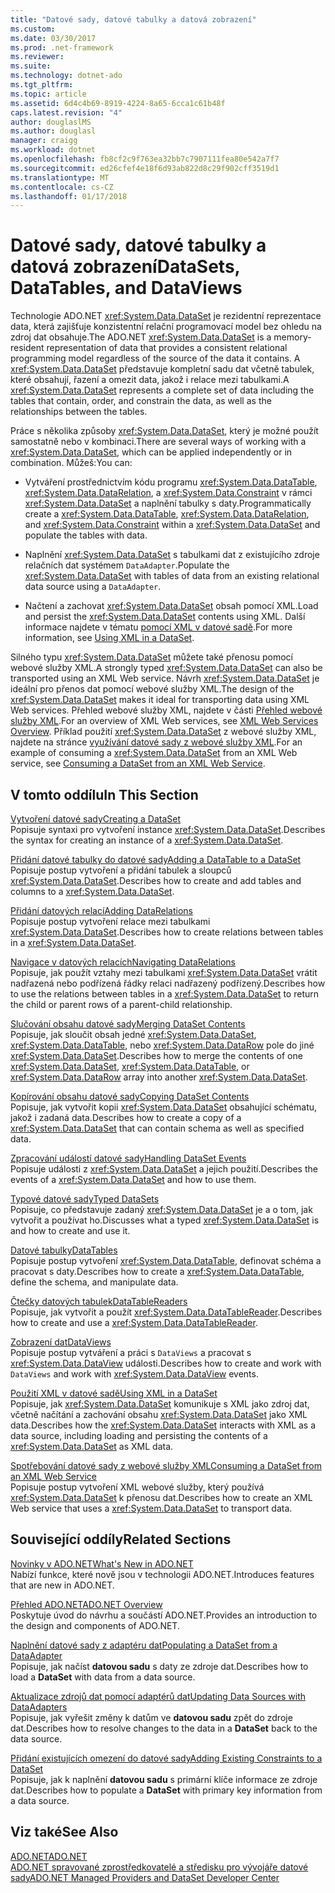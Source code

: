 ```yaml
---
title: "Datové sady, datové tabulky a datová zobrazení"
ms.custom: 
ms.date: 03/30/2017
ms.prod: .net-framework
ms.reviewer: 
ms.suite: 
ms.technology: dotnet-ado
ms.tgt_pltfrm: 
ms.topic: article
ms.assetid: 6d4c4b69-8919-4224-8a65-6cca1c61b48f
caps.latest.revision: "4"
author: douglaslMS
ms.author: douglasl
manager: craigg
ms.workload: dotnet
ms.openlocfilehash: fb8cf2c9f763ea32bb7c7907111fea80e542a7f7
ms.sourcegitcommit: ed26cfef4e18f6d93ab822d8c29f902cff3519d1
ms.translationtype: MT
ms.contentlocale: cs-CZ
ms.lasthandoff: 01/17/2018
---
```

# <a name="datasets-datatables-and-dataviews"></a><span data-ttu-id="f3b8b-102">Datové sady, datové tabulky a datová zobrazení</span><span class="sxs-lookup"><span data-stu-id="f3b8b-102">DataSets, DataTables, and DataViews</span></span>
<span data-ttu-id="f3b8b-103">Technologie ADO.NET <xref:System.Data.DataSet> je rezidentní reprezentace data, která zajišťuje konzistentní relační programovací model bez ohledu na zdroj dat obsahuje.</span><span class="sxs-lookup"><span data-stu-id="f3b8b-103">The ADO.NET <xref:System.Data.DataSet> is a memory-resident representation of data that provides a consistent relational programming model regardless of the source of the data it contains.</span></span> <span data-ttu-id="f3b8b-104">A <xref:System.Data.DataSet> představuje kompletní sadu dat včetně tabulek, které obsahují, řazení a omezit data, jakož i relace mezi tabulkami.</span><span class="sxs-lookup"><span data-stu-id="f3b8b-104">A <xref:System.Data.DataSet> represents a complete set of data including the tables that contain, order, and constrain the data, as well as the relationships between the tables.</span></span>  
  
 <span data-ttu-id="f3b8b-105">Práce s několika způsoby <xref:System.Data.DataSet>, který je možné použít samostatně nebo v kombinaci.</span><span class="sxs-lookup"><span data-stu-id="f3b8b-105">There are several ways of working with a <xref:System.Data.DataSet>, which can be applied independently or in combination.</span></span> <span data-ttu-id="f3b8b-106">Můžeš:</span><span class="sxs-lookup"><span data-stu-id="f3b8b-106">You can:</span></span>  
  
-   <span data-ttu-id="f3b8b-107">Vytváření prostřednictvím kódu programu <xref:System.Data.DataTable>, <xref:System.Data.DataRelation>, a <xref:System.Data.Constraint> v rámci <xref:System.Data.DataSet> a naplnění tabulky s daty.</span><span class="sxs-lookup"><span data-stu-id="f3b8b-107">Programmatically create a <xref:System.Data.DataTable>, <xref:System.Data.DataRelation>, and <xref:System.Data.Constraint> within a <xref:System.Data.DataSet> and populate the tables with data.</span></span>  
  
-   <span data-ttu-id="f3b8b-108">Naplnění <xref:System.Data.DataSet> s tabulkami dat z existujícího zdroje relačních dat systémem `DataAdapter`.</span><span class="sxs-lookup"><span data-stu-id="f3b8b-108">Populate the <xref:System.Data.DataSet> with tables of data from an existing relational data source using a `DataAdapter`.</span></span>  
  
-   <span data-ttu-id="f3b8b-109">Načtení a zachovat <xref:System.Data.DataSet> obsah pomocí XML.</span><span class="sxs-lookup"><span data-stu-id="f3b8b-109">Load and persist the <xref:System.Data.DataSet> contents using XML.</span></span> <span data-ttu-id="f3b8b-110">Další informace najdete v tématu [pomocí XML v datové sadě](../../../../../docs/framework/data/adonet/dataset-datatable-dataview/using-xml-in-a-dataset.md).</span><span class="sxs-lookup"><span data-stu-id="f3b8b-110">For more information, see [Using XML in a DataSet](../../../../../docs/framework/data/adonet/dataset-datatable-dataview/using-xml-in-a-dataset.md).</span></span>  
  
 <span data-ttu-id="f3b8b-111">Silného typu <xref:System.Data.DataSet> můžete také přenosu pomocí webové služby XML.</span><span class="sxs-lookup"><span data-stu-id="f3b8b-111">A strongly typed <xref:System.Data.DataSet> can also be transported using an XML Web service.</span></span> <span data-ttu-id="f3b8b-112">Návrh <xref:System.Data.DataSet> je ideální pro přenos dat pomocí webové služby XML.</span><span class="sxs-lookup"><span data-stu-id="f3b8b-112">The design of the <xref:System.Data.DataSet> makes it ideal for transporting data using XML Web services.</span></span> <span data-ttu-id="f3b8b-113">Přehled webové služby XML, najdete v části [Přehled webové služby XML](http://msdn.microsoft.com/en-us/9db0c7b8-bca6-462b-9be5-f5f9a7f05a4d).</span><span class="sxs-lookup"><span data-stu-id="f3b8b-113">For an overview of XML Web services, see [XML Web Services Overview](http://msdn.microsoft.com/en-us/9db0c7b8-bca6-462b-9be5-f5f9a7f05a4d).</span></span> <span data-ttu-id="f3b8b-114">Příklad použití <xref:System.Data.DataSet> z webové služby XML, najdete na stránce [využívání datové sady z webové služby XML](../../../../../docs/framework/data/adonet/dataset-datatable-dataview/consuming-a-dataset-from-an-xml-web-service.md).</span><span class="sxs-lookup"><span data-stu-id="f3b8b-114">For an example of consuming a <xref:System.Data.DataSet> from an XML Web service, see [Consuming a DataSet from an XML Web Service](../../../../../docs/framework/data/adonet/dataset-datatable-dataview/consuming-a-dataset-from-an-xml-web-service.md).</span></span>  
  
## <a name="in-this-section"></a><span data-ttu-id="f3b8b-115">V tomto oddílu</span><span class="sxs-lookup"><span data-stu-id="f3b8b-115">In This Section</span></span>  
 [<span data-ttu-id="f3b8b-116">Vytvoření datové sady</span><span class="sxs-lookup"><span data-stu-id="f3b8b-116">Creating a DataSet</span></span>](../../../../../docs/framework/data/adonet/dataset-datatable-dataview/creating-a-dataset.md)  
 <span data-ttu-id="f3b8b-117">Popisuje syntaxi pro vytvoření instance <xref:System.Data.DataSet>.</span><span class="sxs-lookup"><span data-stu-id="f3b8b-117">Describes the syntax for creating an instance of a <xref:System.Data.DataSet>.</span></span>  
  
 [<span data-ttu-id="f3b8b-118">Přidání datové tabulky do datové sady</span><span class="sxs-lookup"><span data-stu-id="f3b8b-118">Adding a DataTable to a DataSet</span></span>](../../../../../docs/framework/data/adonet/dataset-datatable-dataview/adding-a-datatable-to-a-dataset.md)  
 <span data-ttu-id="f3b8b-119">Popisuje postup vytvoření a přidání tabulek a sloupců <xref:System.Data.DataSet>.</span><span class="sxs-lookup"><span data-stu-id="f3b8b-119">Describes how to create and add tables and columns to a <xref:System.Data.DataSet>.</span></span>  
  
 [<span data-ttu-id="f3b8b-120">Přidání datových relací</span><span class="sxs-lookup"><span data-stu-id="f3b8b-120">Adding DataRelations</span></span>](../../../../../docs/framework/data/adonet/dataset-datatable-dataview/adding-datarelations.md)  
 <span data-ttu-id="f3b8b-121">Popisuje postup vytvoření relace mezi tabulkami <xref:System.Data.DataSet>.</span><span class="sxs-lookup"><span data-stu-id="f3b8b-121">Describes how to create relations between tables in a <xref:System.Data.DataSet>.</span></span>  
  
 [<span data-ttu-id="f3b8b-122">Navigace v datových relacích</span><span class="sxs-lookup"><span data-stu-id="f3b8b-122">Navigating DataRelations</span></span>](../../../../../docs/framework/data/adonet/dataset-datatable-dataview/navigating-datarelations.md)  
 <span data-ttu-id="f3b8b-123">Popisuje, jak použít vztahy mezi tabulkami <xref:System.Data.DataSet> vrátit nadřazená nebo podřízená řádky relaci nadřazený podřízený.</span><span class="sxs-lookup"><span data-stu-id="f3b8b-123">Describes how to use the relations between tables in a <xref:System.Data.DataSet> to return the child or parent rows of a parent-child relationship.</span></span>  
  
 [<span data-ttu-id="f3b8b-124">Slučování obsahu datové sady</span><span class="sxs-lookup"><span data-stu-id="f3b8b-124">Merging DataSet Contents</span></span>](../../../../../docs/framework/data/adonet/dataset-datatable-dataview/merging-dataset-contents.md)  
 <span data-ttu-id="f3b8b-125">Popisuje, jak sloučit obsah jedné <xref:System.Data.DataSet>, <xref:System.Data.DataTable>, nebo <xref:System.Data.DataRow> pole do jiné <xref:System.Data.DataSet>.</span><span class="sxs-lookup"><span data-stu-id="f3b8b-125">Describes how to merge the contents of one <xref:System.Data.DataSet>, <xref:System.Data.DataTable>, or <xref:System.Data.DataRow> array into another <xref:System.Data.DataSet>.</span></span>  
  
 [<span data-ttu-id="f3b8b-126">Kopírování obsahu datové sady</span><span class="sxs-lookup"><span data-stu-id="f3b8b-126">Copying DataSet Contents</span></span>](../../../../../docs/framework/data/adonet/dataset-datatable-dataview/copying-dataset-contents.md)  
 <span data-ttu-id="f3b8b-127">Popisuje, jak vytvořit kopii <xref:System.Data.DataSet> obsahující schématu, jakož i zadaná data.</span><span class="sxs-lookup"><span data-stu-id="f3b8b-127">Describes how to create a copy of a <xref:System.Data.DataSet> that can contain schema as well as specified data.</span></span>  
  
 [<span data-ttu-id="f3b8b-128">Zpracování událostí datové sady</span><span class="sxs-lookup"><span data-stu-id="f3b8b-128">Handling DataSet Events</span></span>](../../../../../docs/framework/data/adonet/dataset-datatable-dataview/handling-dataset-events.md)  
 <span data-ttu-id="f3b8b-129">Popisuje události z <xref:System.Data.DataSet> a jejich použití.</span><span class="sxs-lookup"><span data-stu-id="f3b8b-129">Describes the events of a <xref:System.Data.DataSet> and how to use them.</span></span>  
  
 [<span data-ttu-id="f3b8b-130">Typové datové sady</span><span class="sxs-lookup"><span data-stu-id="f3b8b-130">Typed DataSets</span></span>](../../../../../docs/framework/data/adonet/dataset-datatable-dataview/typed-datasets.md)  
 <span data-ttu-id="f3b8b-131">Popisuje, co představuje zadaný <xref:System.Data.DataSet> je a o tom, jak vytvořit a používat ho.</span><span class="sxs-lookup"><span data-stu-id="f3b8b-131">Discusses what a typed <xref:System.Data.DataSet> is and how to create and use it.</span></span>  
  
 [<span data-ttu-id="f3b8b-132">Datové tabulky</span><span class="sxs-lookup"><span data-stu-id="f3b8b-132">DataTables</span></span>](../../../../../docs/framework/data/adonet/dataset-datatable-dataview/datatables.md)  
 <span data-ttu-id="f3b8b-133">Popisuje postup vytvoření <xref:System.Data.DataTable>, definovat schéma a pracovat s daty.</span><span class="sxs-lookup"><span data-stu-id="f3b8b-133">Describes how to create a <xref:System.Data.DataTable>, define the schema, and manipulate data.</span></span>  
  
 [<span data-ttu-id="f3b8b-134">Čtečky datových tabulek</span><span class="sxs-lookup"><span data-stu-id="f3b8b-134">DataTableReaders</span></span>](../../../../../docs/framework/data/adonet/dataset-datatable-dataview/datatablereaders.md)  
 <span data-ttu-id="f3b8b-135">Popisuje, jak vytvořit a použít <xref:System.Data.DataTableReader>.</span><span class="sxs-lookup"><span data-stu-id="f3b8b-135">Describes how to create and use a <xref:System.Data.DataTableReader>.</span></span>  
  
 [<span data-ttu-id="f3b8b-136">Zobrazení dat</span><span class="sxs-lookup"><span data-stu-id="f3b8b-136">DataViews</span></span>](../../../../../docs/framework/data/adonet/dataset-datatable-dataview/dataviews.md)  
 <span data-ttu-id="f3b8b-137">Popisuje postup vytváření a práci s `DataViews` a pracovat s <xref:System.Data.DataView> události.</span><span class="sxs-lookup"><span data-stu-id="f3b8b-137">Describes how to create and work with `DataViews` and work with <xref:System.Data.DataView> events.</span></span>  
  
 [<span data-ttu-id="f3b8b-138">Použití XML v datové sadě</span><span class="sxs-lookup"><span data-stu-id="f3b8b-138">Using XML in a DataSet</span></span>](../../../../../docs/framework/data/adonet/dataset-datatable-dataview/using-xml-in-a-dataset.md)  
 <span data-ttu-id="f3b8b-139">Popisuje, jak <xref:System.Data.DataSet> komunikuje s XML jako zdroj dat, včetně načítání a zachování obsahu <xref:System.Data.DataSet> jako XML data.</span><span class="sxs-lookup"><span data-stu-id="f3b8b-139">Describes how the <xref:System.Data.DataSet> interacts with XML as a data source, including loading and persisting the contents of a <xref:System.Data.DataSet> as XML data.</span></span>  
  
 [<span data-ttu-id="f3b8b-140">Spotřebování datové sady z webové služby XML</span><span class="sxs-lookup"><span data-stu-id="f3b8b-140">Consuming a DataSet from an XML Web Service</span></span>](../../../../../docs/framework/data/adonet/dataset-datatable-dataview/consuming-a-dataset-from-an-xml-web-service.md)  
 <span data-ttu-id="f3b8b-141">Popisuje postup vytvoření XML webové služby, který používá <xref:System.Data.DataSet> k přenosu dat.</span><span class="sxs-lookup"><span data-stu-id="f3b8b-141">Describes how to create an XML Web service that uses a <xref:System.Data.DataSet> to transport data.</span></span>  
  
## <a name="related-sections"></a><span data-ttu-id="f3b8b-142">Související oddíly</span><span class="sxs-lookup"><span data-stu-id="f3b8b-142">Related Sections</span></span>  
 [<span data-ttu-id="f3b8b-143">Novinky v ADO.NET</span><span class="sxs-lookup"><span data-stu-id="f3b8b-143">What's New in ADO.NET</span></span>](../../../../../docs/framework/data/adonet/whats-new.md)  
 <span data-ttu-id="f3b8b-144">Nabízí funkce, které nově jsou v technologii ADO.NET.</span><span class="sxs-lookup"><span data-stu-id="f3b8b-144">Introduces features that are new in ADO.NET.</span></span>  
  
 [<span data-ttu-id="f3b8b-145">Přehled ADO.NET</span><span class="sxs-lookup"><span data-stu-id="f3b8b-145">ADO.NET Overview</span></span>](../../../../../docs/framework/data/adonet/ado-net-overview.md)  
 <span data-ttu-id="f3b8b-146">Poskytuje úvod do návrhu a součástí ADO.NET.</span><span class="sxs-lookup"><span data-stu-id="f3b8b-146">Provides an introduction to the design and components of ADO.NET.</span></span>  
  
 [<span data-ttu-id="f3b8b-147">Naplnění datové sady z adaptéru dat</span><span class="sxs-lookup"><span data-stu-id="f3b8b-147">Populating a DataSet from a DataAdapter</span></span>](../../../../../docs/framework/data/adonet/populating-a-dataset-from-a-dataadapter.md)  
 <span data-ttu-id="f3b8b-148">Popisuje, jak načíst **datovou sadu** s daty ze zdroje dat.</span><span class="sxs-lookup"><span data-stu-id="f3b8b-148">Describes how to load a **DataSet** with data from a data source.</span></span>  
  
 [<span data-ttu-id="f3b8b-149">Aktualizace zdrojů dat pomocí adaptérů dat</span><span class="sxs-lookup"><span data-stu-id="f3b8b-149">Updating Data Sources with DataAdapters</span></span>](../../../../../docs/framework/data/adonet/updating-data-sources-with-dataadapters.md)  
 <span data-ttu-id="f3b8b-150">Popisuje, jak vyřešit změny k datům ve **datovou sadu** zpět do zdroje dat.</span><span class="sxs-lookup"><span data-stu-id="f3b8b-150">Describes how to resolve changes to the data in a **DataSet** back to the data source.</span></span>  
  
 [<span data-ttu-id="f3b8b-151">Přidání existujících omezení do datové sady</span><span class="sxs-lookup"><span data-stu-id="f3b8b-151">Adding Existing Constraints to a DataSet</span></span>](../../../../../docs/framework/data/adonet/adding-existing-constraints-to-a-dataset.md)  
 <span data-ttu-id="f3b8b-152">Popisuje, jak k naplnění **datovou sadu** s primární klíče informace ze zdroje dat.</span><span class="sxs-lookup"><span data-stu-id="f3b8b-152">Describes how to populate a **DataSet** with primary key information from a data source.</span></span>  
  
## <a name="see-also"></a><span data-ttu-id="f3b8b-153">Viz také</span><span class="sxs-lookup"><span data-stu-id="f3b8b-153">See Also</span></span>  
 [<span data-ttu-id="f3b8b-154">ADO.NET</span><span class="sxs-lookup"><span data-stu-id="f3b8b-154">ADO.NET</span></span>](../../../../../docs/framework/data/adonet/index.md)  
 [<span data-ttu-id="f3b8b-155">ADO.NET spravované zprostředkovatelé a středisku pro vývojáře datové sady</span><span class="sxs-lookup"><span data-stu-id="f3b8b-155">ADO.NET Managed Providers and DataSet Developer Center</span></span>](http://go.microsoft.com/fwlink/?LinkId=217917)
